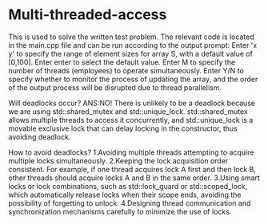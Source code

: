 # Multi-threaded-access  

This is used to solve the written test problem.
The relevant code is located in the main.cpp file and can be run according to the output prompt:
Enter 'x y' to specify the range of element sizes for array S, with a default value of [0,100]. Enter enter to select the default value.
Enter M to specify the number of threads (employees) to operate simultaneously.
Enter Y/N to specify whether to monitor the process of updating the array, and the order of the output process will be disrupted due to thread parallelism.

Will deadlocks occur?
ANS:NO!
There is unlikely to be a deadlock because we are using std::shared_mutex and std::unique_lock. std::shared_mutex allows multiple threads to access it concurrently, and std::unique_lock is a movable exclusive lock that can delay locking in the constructor, thus avoiding deadlock.

How to avoid deadlocks?
1.Avoiding multiple threads attempting to acquire multiple locks simultaneously.
2.Keeping the lock acquisition order consistent. For example, if one thread acquires lock A first and then lock B, other threads should acquire locks A and B in the same order.
3.Using smart locks or lock combinations, such as std::lock_guard or std::scoped_lock, which automatically release locks when their scope ends, avoiding the possibility of forgetting to unlock.
4.Designing thread communication and synchronization mechanisms carefully to minimize the use of locks.
